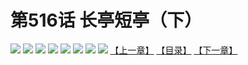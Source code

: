 # 第516话 长亭短亭（下）
![](https://mhpic.xiaomingtaiji.net/comic/D/斗破苍穹拆分版/516话/1.jpg-zymk.middle.webp)
![](https://mhpic.xiaomingtaiji.net/comic/D/斗破苍穹拆分版/516话/2.jpg-zymk.middle.webp)
![](https://mhpic.xiaomingtaiji.net/comic/D/斗破苍穹拆分版/516话/3.jpg-zymk.middle.webp)
![](https://mhpic.xiaomingtaiji.net/comic/D/斗破苍穹拆分版/516话/4.jpg-zymk.middle.webp)
![](https://mhpic.xiaomingtaiji.net/comic/D/斗破苍穹拆分版/516话/5.jpg-zymk.middle.webp)
![](https://mhpic.xiaomingtaiji.net/comic/D/斗破苍穹拆分版/516话/6.jpg-zymk.middle.webp)
![](https://mhpic.xiaomingtaiji.net/comic/D/斗破苍穹拆分版/516话/7.jpg-zymk.middle.webp)
![](https://mhpic.xiaomingtaiji.net/comic/D/斗破苍穹拆分版/516话/8.jpg-zymk.middle.webp)
[【上一章】](./515.md)
[【目录】](./READMD.md)
[【下一章】](./517.md)
